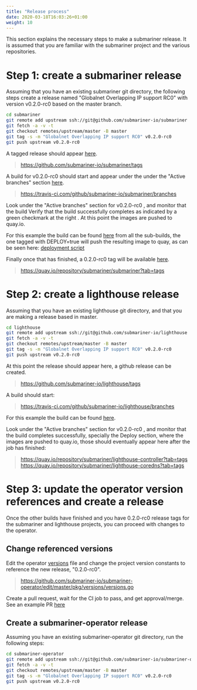 ```yaml
---
title: "Release process"
date: 2020-03-18T16:03:26+01:00
weight: 10
---
```



This section explains the necessary steps to make a submariner release.
It is assumed that you are familiar with the submariner project and the various repositories.


# Step 1: create a submariner release


Assuming that you have an existing submariner git directory, the following steps create a release named "Globalnet Overlapping IP support RC0" with version v0.2.0-rc0 based on the master branch.

```bash
cd submariner
git remote add upstream ssh://git@github.com/submariner-io/submariner
git fetch -a -v -t
git checkout remotes/upstream/master -B master
git tag -s -m "Globalnet Overlapping IP support RC0" v0.2.0-rc0
git push upstream v0.2.0-rc0
```

A tagged release should appear [here](https://github.com/submariner-io/submariner/tags).

> https://github.com/submariner-io/submariner/tags

A build for v0.2.0-rc0 should start and appear under the under the "Active branches" section [here](https://travis-ci.com/github/submariner-io/submariner/branches).

> https://travis-ci.com/github/submariner-io/submariner/branches

Look under the "Active branches" section for v0.2.0-rc0 , and monitor that the build
Verify that the build successfully completes as indicated by a green checkmark at the right . At this point the images are pushed to quay.io.

For this example the build can be found [here](https://travis-ci.com/github/submariner-io/submariner/builds/153943761) from all the sub-builds, the one tagged with DEPLOY=true will push the resulting image to quay, as can be seen here: [deployment script](https://travis-ci.com/github/submariner-io/submariner/jobs/299505392#L3417)

Finally once that has finished, a 0.2.0-rc0 tag will be available [here](https://quay.io/repository/submariner/submariner?tab=tags).

> https://quay.io/repository/submariner/submariner?tab=tags



# Step 2: create a lighthouse release

Assuming that you have an existing lighthouse git directory, and that you are making a release based in master.

```bash
cd lighthouse
git remote add upstream ssh://git@github.com/submariner-io/lighthouse
git fetch -a -v -t
git checkout remotes/upstream/master -B master
git tag -s -m "Globalnet Overlapping IP support RC0" v0.2.0-rc0
git push upstream v0.2.0-rc0
```

At this point the release should appear here, a github release can be created.

> https://github.com/submariner-io/lighthouse/tags

A build should start:

> https://travis-ci.com/github/submariner-io/lighthouse/branches

For this example the build can be found [here](https://travis-ci.com/github/submariner-io/lighthouse/builds/153946391).

Look under the "Active branches" section for v0.2.0-rc0 , and monitor that the build
completes successfully, specially the Deploy section, where the images are pushed to quay.io, those should eventually appear here after the job has finished:

> https://quay.io/repository/submariner/lighthouse-controller?tab=tags
> https://quay.io/repository/submariner/lighthouse-coredns?tab=tags

# Step 3: update the operator version references and create a release

Once the other builds have finished and you have 0.2.0-rc0 release tags for the submariner and lighthouse projects, you can proceed with changes to the operator.

## Change referenced versions

Edit the operator [versions](https://github.com/submariner-io/submariner-operator/edit/master/pkg/versions/versions.go) file and change the project version constants to reference the new release, "0.2.0-rc0".

> https://github.com/submariner-io/submariner-operator/edit/master/pkg/versions/versions.go

Create a pull request, wait for the CI job to pass, and get approval/merge. See an example PR [here](https://github.com/submariner-io/submariner-operator/pull/276)


## Create a submariner-operator release

Assuming you have an existing submariner-operator git directory, run the following steps:

```bash
cd submariner-operator
git remote add upstream ssh://git@github.com/submariner-io/submariner-operator
git fetch -a -v -t
git checkout remotes/upstream/master -B master
git tag -s -m "Globalnet Overlapping IP support RC0" v0.2.0-rc0
git push upstream v0.2.0-rc0
```
